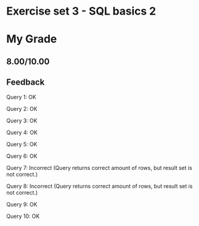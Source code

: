 # Exercise set 3 - SQL basics 2

# My Grade
## 8.00/10.00

## Feedback
Query 1: OK

Query 2: OK

Query 3: OK

Query 4: OK

Query 5: OK

Query 6: OK

Query 7: Incorrect (Query returns correct amount of rows, but result set is not correct.)

Query 8: Incorrect (Query returns correct amount of rows, but result set is not correct.)

Query 9: OK

Query 10: OK